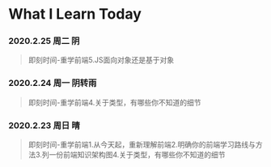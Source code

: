 <!--
 * @Author: 小白龙
 * @Date: 2020-02-23 11:13:20
 * @LastEditTime: 2020-02-25 22:25:46
 * @LastEditors: Please set LastEditors
 * @Description: In User Settings Edit
 * @FilePath: \blog\others\today-learn.md
 -->
 # What I Learn Today

 ### 2020.2.25 周二 阴

> 即刻时间-重学前端5.JS面向对象还是基于对象

 ### 2020.2.24 周一 阴转雨

 > 即刻时间-重学前端4.关于类型，有哪些你不知道的细节

 ### 2020.2.23 周日 晴

 > 即刻时间-重学前端1.从今天起，重新理解前端2.明确你的前端学习路线与方法3.列一份前端知识架构图4.关于类型，有哪些你不知道的细节
